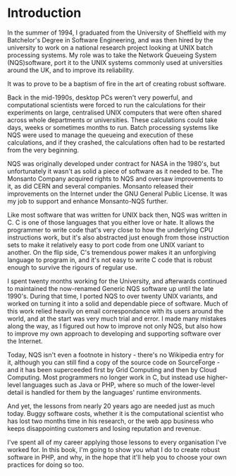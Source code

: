 Introduction
============

In the summer of 1994, I graduated from the University of Sheffield with my Batchelor's Degree in Software Engineering, and was then hired by the university to work on a national research project looking at UNIX batch processing systems.  My role was to take the Network Queueing System (NQS)software, port it to the UNIX systems commonly used at universities around the UK, and to improve its reliability.

It was to prove to be a baptism of fire in the art of creating robust software.

Back in the mid-1990s, desktop PCs weren't very powerful, and computational scientists were forced to run the calculations for their experiments on large, centralised UNIX computers that were often shared across whole departments or universities.  These calculations could take days, weeks or sometimes months to run.  Batch processing systems like NQS were used to manage the queueing and execution of these calculations, and if they crashed, the calculations often had to be restarted from the very beginning.

NQS was originally developed under contract for NASA in the 1980's, but unfortunately it wasn't as solid a piece of software as it needed to be.  The Monsanto Company acquired rights to NQS and oversaw improvements to it, as did CERN and several companies.  Monsanto released their improvements on the Internet under the GNU General Public License. It was my job to support and enhance Monsanto-NQS further.

Like most software that was written for UNIX back then, NQS was written in C.  C is one of those languages that you either love or hate.  It allows the programmer to write code that's very close to how the underlying CPU instructions work, but it's also abstracted just enough from those instruction sets to make it relatively easy to port code from one UNIX variant to another.  On the flip side, C's tremendous power makes it an unforgiving language to program in, and it's not easy to write C code that is robust enough to survive the rigours of regular use.

I spent twenty months working for the University, and afterwards continued to maintained the now-renamed Generic NQS software up until the late 1990's.  During that time, I ported NQS to over twenty UNIX variants, and worked on turning it into a solid and dependable piece of software.  Much of this work relied heavily on email correspondance with its users around the world, and at the start was very much trial and error.  I made many mistakes along the way, as I figured out how to improve not only NQS, but also how to improve my own approach to developing and supporting software over the Internet.

Today, NQS isn't even a footnote in history - there's no Wikipedia entry for it, although you can still find a copy of the source code on SourceForge - and it has been superceeded first by Grid Computing and then by Cloud Computing.  Most programmers no longer work in C, but instead use higher-level languages such as Java or PHP, where so much of the lower-level detail is handled for them by the languages' runtime environments.

And yet, the lessons from nearly 20 years ago are needed just as much today.  Buggy software costs, whether it is the computational scientist who has lost two months time in his research, or the web app business who keeps disappointing customers and losing reputation and revenue.

I've spent all of my career applying those lessons to every organisation I've worked for.  In this book, I'm going to show you what I do to create robust software in PHP, and why, in the hope that it'll help you to choose your own practices for doing so too.